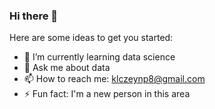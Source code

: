 ### Hi there 👋



Here are some ideas to get you started:

- 🌱 I’m currently learning data science
- 💬 Ask me about data
- 📫 How to reach me: klczeynp8@gmail.com
- ⚡ Fun fact: I'm a new person in this area
